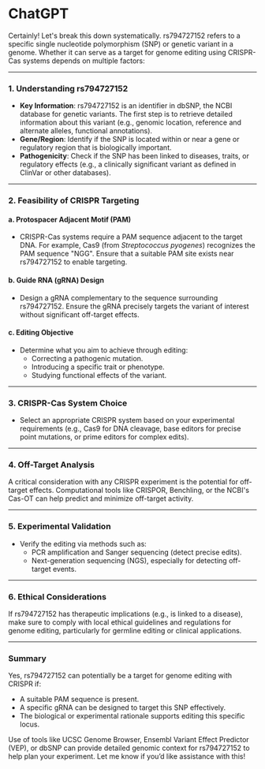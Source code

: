 # ChatGPT

Certainly! Let's break this down systematically. rs794727152 refers to a specific single nucleotide polymorphism (SNP) or genetic variant in a genome. Whether it can serve as a target for genome editing using CRISPR-Cas systems depends on multiple factors:

---

### 1. **Understanding rs794727152**
   - **Key Information**: rs794727152 is an identifier in dbSNP, the NCBI database for genetic variants. The first step is to retrieve detailed information about this variant (e.g., genomic location, reference and alternate alleles, functional annotations).
   - **Gene/Region**: Identify if the SNP is located within or near a gene or regulatory region that is biologically important.
   - **Pathogenicity**: Check if the SNP has been linked to diseases, traits, or regulatory effects (e.g., a clinically significant variant as defined in ClinVar or other databases).

---

### 2. **Feasibility of CRISPR Targeting**
#### a. **Protospacer Adjacent Motif (PAM)**
   - CRISPR-Cas systems require a PAM sequence adjacent to the target DNA. For example, Cas9 (from *Streptococcus pyogenes*) recognizes the PAM sequence "NGG". Ensure that a suitable PAM site exists near rs794727152 to enable targeting.

#### b. **Guide RNA (gRNA) Design**
   - Design a gRNA complementary to the sequence surrounding rs794727152. Ensure the gRNA precisely targets the variant of interest without significant off-target effects.

#### c. **Editing Objective**
   - Determine what you aim to achieve through editing:
     - Correcting a pathogenic mutation.
     - Introducing a specific trait or phenotype.
     - Studying functional effects of the variant.

---

### 3. **CRISPR-Cas System Choice**
   - Select an appropriate CRISPR system based on your experimental requirements (e.g., Cas9 for DNA cleavage, base editors for precise point mutations, or prime editors for complex edits).

---

### 4. **Off-Target Analysis**
A critical consideration with any CRISPR experiment is the potential for off-target effects. Computational tools like CRISPOR, Benchling, or the NCBI's Cas-OT can help predict and minimize off-target activity.

---

### 5. **Experimental Validation**
   - Verify the editing via methods such as:
     - PCR amplification and Sanger sequencing (detect precise edits).
     - Next-generation sequencing (NGS), especially for detecting off-target events.

---

### 6. **Ethical Considerations**
If rs794727152 has therapeutic implications (e.g., is linked to a disease), make sure to comply with local ethical guidelines and regulations for genome editing, particularly for germline editing or clinical applications.

---

### **Summary**
Yes, rs794727152 can potentially be a target for genome editing with CRISPR if:
- A suitable PAM sequence is present.
- A specific gRNA can be designed to target this SNP effectively.
- The biological or experimental rationale supports editing this specific locus.

Use of tools like UCSC Genome Browser, Ensembl Variant Effect Predictor (VEP), or dbSNP can provide detailed genomic context for rs794727152 to help plan your experiment. Let me know if you’d like assistance with this!